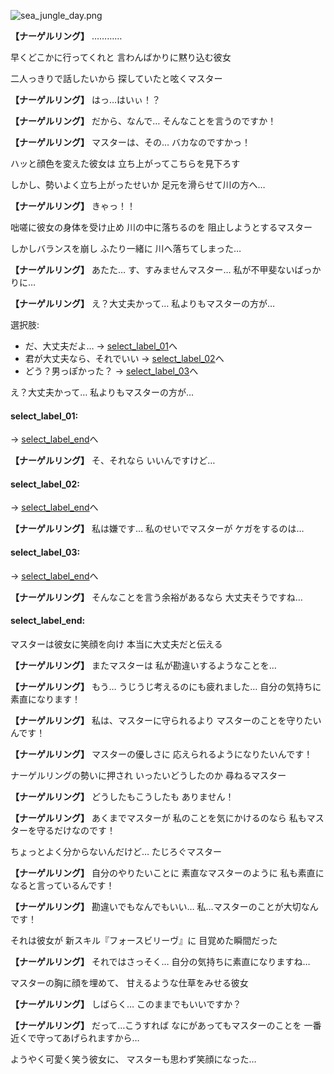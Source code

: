 
![sea_jungle_day.png](../images/backgrounds/sea_jungle_day.png)

**【ナーゲルリング】**
…………

早くどこかに行ってくれと
言わんばかりに黙り込む彼女

二人っきりで話したいから
探していたと呟くマスター

**【ナーゲルリング】**
はっ…はいぃ！？

**【ナーゲルリング】**
だから、なんで…
そんなことを言うのですか！

**【ナーゲルリング】**
マスターは、その…
バカなのですかっ！

ハッと顔色を変えた彼女は
立ち上がってこちらを見下ろす

しかし、勢いよく立ち上がったせいか
足元を滑らせて川の方へ…

**【ナーゲルリング】**
きゃっ！！

咄嗟に彼女の身体を受け止め
川の中に落ちるのを
阻止しようとするマスター

しかしバランスを崩し
ふたり一緒に
川へ落ちてしまった…

**【ナーゲルリング】**
あたた…
す、すみませんマスター…
私が不甲斐ないばっかりに…

**【ナーゲルリング】**
え？大丈夫かって…
私よりもマスターの方が…

選択肢:
- だ、大丈夫だよ… → [select_label_01](#select_label_01)へ
- 君が大丈夫なら、それでいい → [select_label_02](#select_label_02)へ
- どう？男っぽかった？ → [select_label_03](#select_label_03)へ

え？大丈夫かって…
私よりもマスターの方が…

#### select_label_01:
 → [select_label_end](#select_label_end)へ

**【ナーゲルリング】**
そ、それなら
いいんですけど…

#### select_label_02:
 → [select_label_end](#select_label_end)へ

**【ナーゲルリング】**
私は嫌です…
私のせいでマスターが
ケガをするのは…

#### select_label_03:
 → [select_label_end](#select_label_end)へ

**【ナーゲルリング】**
そんなことを言う余裕があるなら
大丈夫そうですね…

#### select_label_end:

マスターは彼女に笑顔を向け
本当に大丈夫だと伝える

**【ナーゲルリング】**
またマスターは
私が勘違いするようなことを…

**【ナーゲルリング】**
もう…
うじうじ考えるのにも疲れました…
自分の気持ちに素直になります！

**【ナーゲルリング】**
私は、マスターに守られるより
マスターのことを守りたいんです！

**【ナーゲルリング】**
マスターの優しさに
応えられるようになりたいんです！

ナーゲルリングの勢いに押され
いったいどうしたのか
尋ねるマスター

**【ナーゲルリング】**
どうしたもこうしたも
ありません！

**【ナーゲルリング】**
あくまでマスターが
私のことを気にかけるのなら
私もマスターを守るだけなのです！

ちょっとよく分からないんだけど…
たじろぐマスター

**【ナーゲルリング】**
自分のやりたいことに
素直なマスターのように
私も素直になると言っているんです！

**【ナーゲルリング】**
勘違いでもなんでもいい…
私…マスターのことが大切なんです！

それは彼女が
新スキル『フォースビリーヴ』に
目覚めた瞬間だった

**【ナーゲルリング】**
それではさっそく…
自分の気持ちに素直になりますね…

マスターの胸に顔を埋めて、
甘えるような仕草をみせる彼女

**【ナーゲルリング】**
しばらく…
このままでもいいですか？

**【ナーゲルリング】**
だって…こうすれば
なにがあってもマスターのことを
一番近くで守ってあげられますから…

ようやく可愛く笑う彼女に、
マスターも思わず笑顔になった…
